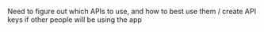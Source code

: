 Need to figure out which APIs to use, and how to best use them / create API keys if other people will be using the app 
